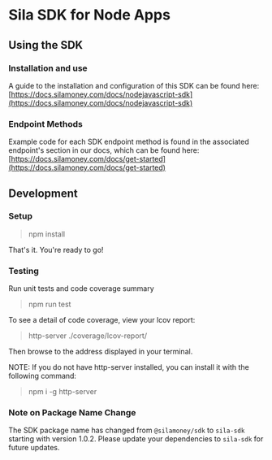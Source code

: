# Sila SDK for Node Apps

## Using the SDK
### Installation and use
A guide to the installation and configuration of this SDK can be found here: [https://docs.silamoney.com/docs/nodejavascript-sdk](https://docs.silamoney.com/docs/nodejavascript-sdk)

### Endpoint Methods
Example code for each SDK endpoint method is found in the associated endpoint's section in our docs, which can be found here: [https://docs.silamoney.com/docs/get-started](https://docs.silamoney.com/docs/get-started)

## Development

### Setup

> npm install

That's it. You're ready to go!

### Testing

Run unit tests and code coverage summary

> npm run test

To see a detail of code coverage, view your lcov report:

> http-server ./coverage/lcov-report/

Then browse to the address displayed in your terminal.

NOTE: If you do not have http-server installed, you can install it with the following command:

> npm i -g http-server

### Note on Package Name Change

The SDK package name has changed from `@silamoney/sdk` to `sila-sdk` starting with version 1.0.2. Please update your dependencies to `sila-sdk` for future updates.
